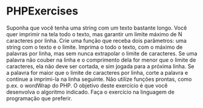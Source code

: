 # PHPExercises
Suponha que você tenha uma string com um texto bastante longo. Você quer imprimir na tela todo o texto, mas garantir um limite máximo de N caracteres por linha.    Crie uma função que receba dois parâmetros: uma string com o texto e o limite.   Imprima o todo o texto, com o máximo de palavras por linha, mas sem nunca extrapolar o limite de caracteres.   Se uma palavra não couber na linha e o comprimento dela for menor que o limite de caracteres, ela não deve ser cortada, e sim jogada para a próxima linha.   Se a palavra for maior que o limite de caracteres por linha, corte a palavra e continue a imprimi-la na linha seguinte.   Não utilize funções prontas, como p.ex. o wordWrap do PHP. O objetivo deste exercício é que você desenvolva o algoritmo indicado.   Faça o exercício na linguagem de programação que preferir.

